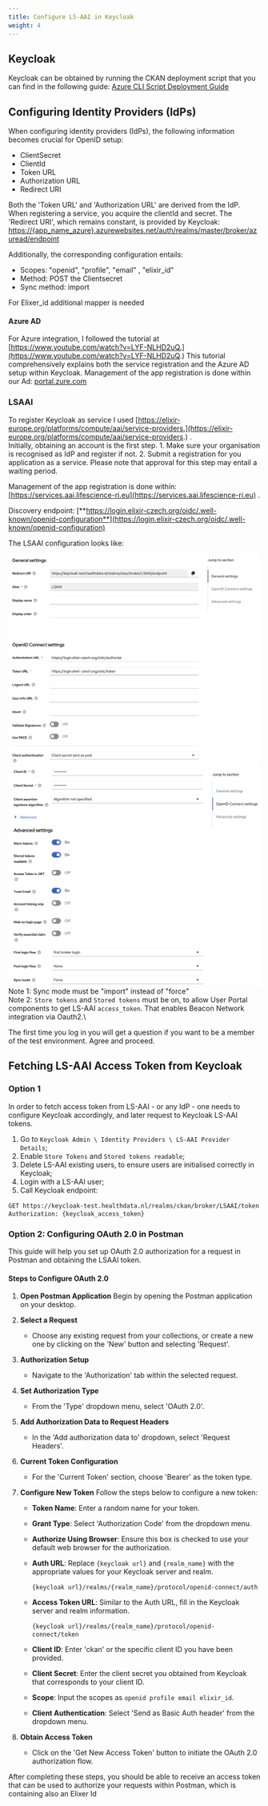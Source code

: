 ```yaml
---
title: Configure LS-AAI in Keycloak
weight: 4
---
```

<!--
SPDX-FileCopyrightText: 2024 Stichting Health-RI
SPDX-FileContributor: PNED G.I.E.

SPDX-License-Identifier: CC-BY-4.0
-->
## Keycloak

Keycloak can be obtained by running the CKAN deployment script that you can find in the following guide: [Azure CLI Script Deployment Guide](./../deployment/azure)

## Configuring Identity Providers (IdPs)

When configuring identity providers (IdPs), the following information becomes crucial for OpenID setup:

* ClientSecret
* ClientId
* Token URL
* Authorization URL
* Redirect URI

Both the 'Token URL' and 'Authorization URL' are derived from the IdP. When registering a service, you acquire the clientId and secret. The 'Redirect URI', which remains constant, is provided by Keycloak:  
[https://{app_name_azure}.azurewebsites.net/auth/realms/master/broker/azuread/endpoint](https://{app_name_azure}.azurewebsites.net/auth/realms/master/broker/azuread/endpoint)

Additionally, the corresponding configuration entails:

* Scopes: "openid", "profile", "email" , "elixir_id"
* Method: POST the Clientsecret
* Sync method: import

For Elixer_id additional mapper is needed

#### Azure AD

For Azure integration, I followed the tutorial at [https://www.youtube.com/watch?v=LYF-NLHD2uQ.](https://www.youtube.com/watch?v=LYF-NLHD2uQ.) This tutorial comprehensively explains both the service registration and the Azure AD setup within Keycloak. Management of the app registration is done within our Ad: [portal.zure.com](http://portal.zure.com)


### LSAAI

To register Keycloak as service I used [https://elixir-europe.org/platforms/compute/aai/service-providers.](https://elixir-europe.org/platforms/compute/aai/service-providers.) .  
Initially, obtaining an account is the first step. 1. Make sure your organisation is recognised as IdP and register if not. 2. Submit a registration for you application as a service. Please note that approval for this step may entail a waiting period.  
  
Management of the app registration is done within: [https://services.aai.lifescience-ri.eu](https://services.aai.lifescience-ri.eu) .

Discovery endpoint: [**https://login.elixir-czech.org/oidc/.well-known/openid-configuration**](https://login.elixir-czech.org/oidc/.well-known/openid-configuration)

The LSAAI configuration looks like:  

![LSAAI Configuration Part 1](./keycloak_part1.png)
![LSAAI Configuration Part 2](./keycloak_part2.png)
Note 1: Sync mode must be "import" instead of "force"\
Note 2: `Store tokens` and `Stored tokens` must be on, to allow User Portal components to get LS-AAI `access_token`. That enables Beacon Network integration via Oauth2.\

The first time you log in you will get a question if you want to be a member of the test environment. Agree and proceed.

## Fetching LS-AAI Access Token from Keycloak

### Option 1 

In order to fetch access token from LS-AAI - or any IdP - one needs to configure Keycloak accordingly, and later request to Keycloak LS-AAI tokens.

1. Go to `Keycloak Admin \ Identity Providers \ LS-AAI Provider Details`;
2. Enable `Store Tokens` and `Stored tokens readable`;
3. Delete LS-AAI existing users, to ensure users are initialised correctly in Keycloak;
4. Login with a LS-AAI user;
5. Call Keycloak endpoint:
```
GET https://keycloak-test.healthdata.nl/realms/ckan/broker/LSAAI/token
Authorization: {keycloak_access_token}
```

### Option 2: Configuring OAuth 2.0 in Postman

This guide will help you set up OAuth 2.0 authorization for a request in Postman and obtaining the LSAAI token.

#### Steps to Configure OAuth 2.0

1. **Open Postman Application**
   Begin by opening the Postman application on your desktop.

2. **Select a Request**
   - Choose any existing request from your collections, or create a new one by clicking on the 'New' button and selecting 'Request'.

3. **Authorization Setup**
   - Navigate to the 'Authorization' tab within the selected request.

4. **Set Authorization Type**
   - From the 'Type' dropdown menu, select 'OAuth 2.0'.

5. **Add Authorization Data to Request Headers**
   - In the 'Add authorization data to' dropdown, select 'Request Headers'.

6. **Current Token Configuration**
   - For the 'Current Token' section, choose 'Bearer' as the token type.

7. **Configure New Token**
   Follow the steps below to configure a new token:

   - **Token Name**: Enter a random name for your token.
   
   - **Grant Type**: Select 'Authorization Code' from the dropdown menu.
   
   - **Authorize Using Browser**: Ensure this box is checked to use your default web browser for the authorization.
   
   - **Auth URL**: Replace `{keycloak url}` and `{realm_name}` with the appropriate values for your Keycloak server and realm.
     ```
     {keycloak url}/realms/{realm_name}/protocol/openid-connect/auth
     ```
   
   - **Access Token URL**: Similar to the Auth URL, fill in the Keycloak server and realm information.
     ```
     {keycloak url}/realms/{realm_name}/protocol/openid-connect/token
     ```
   
   - **Client ID**: Enter 'ckan' or the specific client ID you have been provided.
   
   - **Client Secret**: Enter the client secret you obtained from Keycloak that corresponds to your client ID.
   
   - **Scope**: Input the scopes as `openid profile email elixir_id`.
   
   - **Client Authentication**: Select 'Send as Basic Auth header' from the dropdown menu.

8. **Obtain Access Token**
   - Click on the 'Get New Access Token' button to initiate the OAuth 2.0 authorization flow.

After completing these steps, you should be able to receive an access token that can be used to authorize your requests within Postman, which is containing also an Elixer Id
